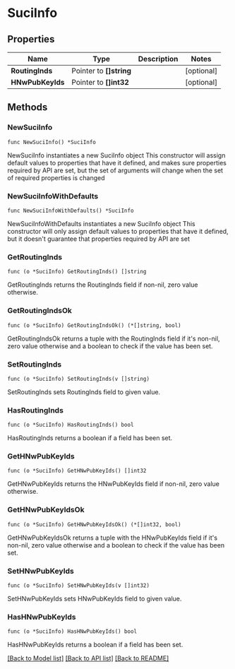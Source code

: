 # SuciInfo

## Properties

Name | Type | Description | Notes
------------ | ------------- | ------------- | -------------
**RoutingInds** | Pointer to **[]string** |  | [optional] 
**HNwPubKeyIds** | Pointer to **[]int32** |  | [optional] 

## Methods

### NewSuciInfo

`func NewSuciInfo() *SuciInfo`

NewSuciInfo instantiates a new SuciInfo object
This constructor will assign default values to properties that have it defined,
and makes sure properties required by API are set, but the set of arguments
will change when the set of required properties is changed

### NewSuciInfoWithDefaults

`func NewSuciInfoWithDefaults() *SuciInfo`

NewSuciInfoWithDefaults instantiates a new SuciInfo object
This constructor will only assign default values to properties that have it defined,
but it doesn't guarantee that properties required by API are set

### GetRoutingInds

`func (o *SuciInfo) GetRoutingInds() []string`

GetRoutingInds returns the RoutingInds field if non-nil, zero value otherwise.

### GetRoutingIndsOk

`func (o *SuciInfo) GetRoutingIndsOk() (*[]string, bool)`

GetRoutingIndsOk returns a tuple with the RoutingInds field if it's non-nil, zero value otherwise
and a boolean to check if the value has been set.

### SetRoutingInds

`func (o *SuciInfo) SetRoutingInds(v []string)`

SetRoutingInds sets RoutingInds field to given value.

### HasRoutingInds

`func (o *SuciInfo) HasRoutingInds() bool`

HasRoutingInds returns a boolean if a field has been set.

### GetHNwPubKeyIds

`func (o *SuciInfo) GetHNwPubKeyIds() []int32`

GetHNwPubKeyIds returns the HNwPubKeyIds field if non-nil, zero value otherwise.

### GetHNwPubKeyIdsOk

`func (o *SuciInfo) GetHNwPubKeyIdsOk() (*[]int32, bool)`

GetHNwPubKeyIdsOk returns a tuple with the HNwPubKeyIds field if it's non-nil, zero value otherwise
and a boolean to check if the value has been set.

### SetHNwPubKeyIds

`func (o *SuciInfo) SetHNwPubKeyIds(v []int32)`

SetHNwPubKeyIds sets HNwPubKeyIds field to given value.

### HasHNwPubKeyIds

`func (o *SuciInfo) HasHNwPubKeyIds() bool`

HasHNwPubKeyIds returns a boolean if a field has been set.


[[Back to Model list]](../README.md#documentation-for-models) [[Back to API list]](../README.md#documentation-for-api-endpoints) [[Back to README]](../README.md)


